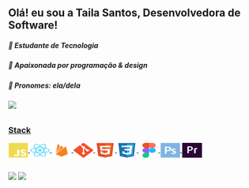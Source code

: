 ## Olá! eu sou a Taila Santos, Desenvolvedora de Software!
##### 📍 Estudante de Tecnologia 
##### 📍 Apaixonada por programação & design
##### 📍 Pronomes: ela/dela

<div align="flex-end">
  <a href="https://github.com/loureorganic">
  <img height="180em" src="https://github-readme-stats.vercel.app/api?username=loureorganic&show_icons=true&theme=midnight-purple&include_all_commits=true&count_private=true"/>
</div>
  
  ##
  
<div style="display: inline_block">
  <h3>Stack</h3>
  <img align="center" alt="Taila-Js" height="30" width="40" src="https://raw.githubusercontent.com/devicons/devicon/master/icons/javascript/javascript-plain.svg">
  <img align="center" alt="Taila-React" height="30" width="40" src="https://raw.githubusercontent.com/devicons/devicon/master/icons/react/react-original.svg">
  <img align="center" alt="Taila-CSS" height="30" width="40" src="https://raw.githubusercontent.com/devicons/devicon/master/icons/firebase/firebase-plain.svg">
  <img align="center" alt="Taila-Figma" height="30" width="40" src="https://raw.githubusercontent.com/devicons/devicon/master/icons/git/git-plain.svg">
  <img align="center" alt="Taila-HTML" height="30" width="40" src="https://raw.githubusercontent.com/devicons/devicon/master/icons/html5/html5-original.svg">
  <img align="center" alt="Taila-CSS" height="30" width="40" src="https://raw.githubusercontent.com/devicons/devicon/master/icons/css3/css3-original.svg">
  <img align="center" alt="Taila-Figma" height="30" width="40" src="https://raw.githubusercontent.com/devicons/devicon/master/icons/figma/figma-original.svg">
  <img align="center" alt="Taila-Photoshop" height="30" width="40" src="https://raw.githubusercontent.com/devicons/devicon/master/icons/photoshop/photoshop-plain.svg">
  <img align="center" alt="Taila-Premiere" height="30" width="40" src="https://raw.githubusercontent.com/devicons/devicon/master/icons/premierepro/premierepro-plain.svg">
</div>
  
  ##
 
<div> 
 </a> 
  <a href ="mailto:tailasantos41@gmail.com"><img src="https://img.shields.io/badge/-Gmail-%23333?style=for-the-badge&logo=gmail&logoColor=white" target="_blank"></a>
  <a href="https://www.linkedin.com/in/devloureorganic/" target="_blank"><img src="https://img.shields.io/badge/-LinkedIn-%230077B5?style=for-the-badge&logo=linkedin&logoColor=white" target="_blank"></a> 
</div>
